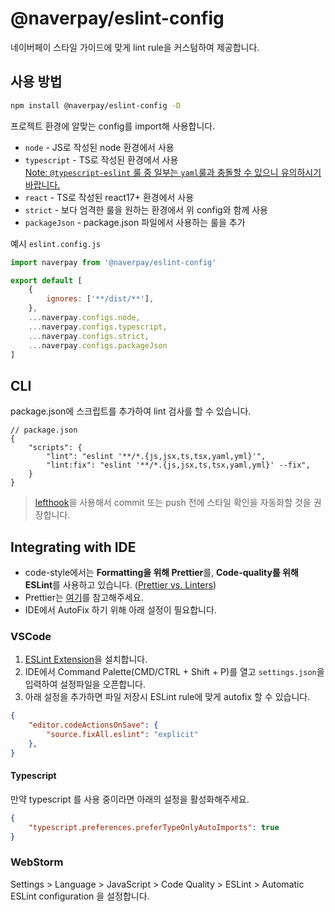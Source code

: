 # @naverpay/eslint-config

네이버페이 스타일 가이드에 맞게 lint rule을 커스텀하여 제공합니다.

## 사용 방법

```bash
npm install @naverpay/eslint-config -D
```

프로젝트 환경에 알맞는 config를 import해 사용합니다.

- `node` - JS로 작성된 node 환경에서 사용
- `typescript` - TS로 작성된 환경에서 사용  
    [Note: `@typescript-eslint` 룰 중 일부는 `yaml`룰과 충돌할 수 있으니 유의하시기 바랍니다.](https://github.com/NaverPayDev/code-style/commit/948890376bb250d975e50d5f82e418a3eb50bb7c#diff-d6e0200228324b775c1bd5390161c9d64f8a4581b542d5e93463abe457cd73caR6-R15)
- `react` - TS로 작성된 react17+ 환경에서 사용
- `strict` - 보다 엄격한 룰을 원하는 환경에서 위 config와 함께 사용
- `packageJson` - package.json 파일에서 사용하는 룰을 추가

예시 `eslint.config.js`

```js
import naverpay from '@naverpay/eslint-config'

export default [
    {
        ignores: ['**/dist/**'],
    },
    ...naverpay.configs.node,
    ...naverpay.configs.typescript,
    ...naverpay.configs.strict,
    ...naverpay.configs.packageJson
]
```

## CLI

package.json에 스크립트를 추가하여 lint 검사를 할 수 있습니다.

```jsonc
// package.json
{
    "scripts": {
        "lint": "eslint '**/*.{js,jsx,ts,tsx,yaml,yml}'",
        "lint:fix": "eslint '**/*.{js,jsx,ts,tsx,yaml,yml}' --fix",
    }
}
```

> [lefthook](https://github.com/evilmartians/lefthook)을 사용해서 commit 또는 push 전에 스타일 확인을 자동화할 것을 권장합니다.

## Integrating with IDE

- code-style에서는 **Formatting을 위해 Prettier**를, **Code-quality를 위해 ESLint**를 사용하고 있습니다. ([Prettier vs. Linters](https://prettier.io/docs/en/comparison))
- Prettier는 [여기](../prettier-config/README.md)를 참고해주세요.
- IDE에서 AutoFix 하기 위해 아래 설정이 필요합니다.

### VSCode

1. [ESLint Extension](https://marketplace.visualstudio.com/items?itemName=dbaeumer.vscode-eslint)을 설치합니다.
2. IDE에서 Command Palette(CMD/CTRL + Shift + P)를 열고 `settings.json`을 입력하여 설정파일을 오픈합니다.
3. 아래 설정을 추가하면 파일 저장시 ESLint rule에 맞게 autofix 할 수 있습니다.

```json
{
    "editor.codeActionsOnSave": {
        "source.fixAll.eslint": "explicit"
    },
}
```

#### Typescript

만약 typescript 를 사용 중이라면 아래의 설정을 활성화해주세요.

```json
{
    "typescript.preferences.preferTypeOnlyAutoImports": true
}
```

### WebStorm

Settings > Language > JavaScript > Code Quality > ESLint > Automatic ESLint configuration 을 설정합니다.

